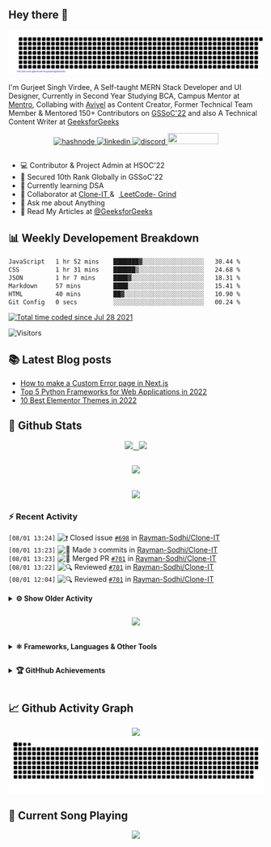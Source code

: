 ## Hey there 👋

<p align="center">
    <img src="https://github.com/gurjeetsinghvirdee/gurjeetsinghvirdee/blob/main/gitartwork.svg" />
</p>   



I'm Gurjeet Singh Virdee, A Self-taught MERN Stack Developer and UI Designer, Currently in Second Year Studying BCA, Campus Mentor at [Mentro](https://mentro.tech/), Collabing with [Aviyel](https://aviyel.com/discussions) as Content Creator, Former Technical Team Member & Mentored 150+ Contributors on [GSSoC'22](https://gssoc.girlscript.tech/) and also A Technical Content Writer at [GeeksforGeeks](https://www.geeksforgeeks.org/)

<p align="center">
    <a href="https://gurjeet.hashnode.dev/" target="_blank">
    <img src="https://img.shields.io/badge/@gurjeetsingh-5C87FE?style=for-the-badge&logo=hashnode&logoColor=white" width="130" height="22" alt="hashnode">
    <a href="https://www.linkedin.com/in/gurjeet-singh-virdee-25a476199/" target="_blank">
    <img src="https://img.shields.io/badge/Gurjeet%20Singh%20Virdee-1976D2?style=for-the-badge&logo=linkedin&logoColor=white" width="150" height="22" alt="linkedin">
    <a href="https://discordapp.com/users/916597112882495510" target="_blank">
    <img src="https://img.shields.io/badge/@Guri-5865F2?style=for-the-badge&logo=discord&logoColor=white" width="80" height="22" alt="discord">
    <a href = "mailto: gurjeetsinghvirdee@gmail.com" target="_blank"><img src="https://img.shields.io/badge/Say, Hello-D74E43?style=for-the-badge&logo=gmail&logoColor=white" width="100" height="22"></a>
 </p>
 
##         
        
<ul align="left">
  <li> 💻 Contributor & Project Admin at HSOC'22 </li>
  <li> 🎉 Secured 10th Rank Globally in GSSoC'22 </li>
  <li> 🏫 Currently learning DSA </li>
  <li> 🤝 Collaborator at <a href="https://github.com/Rayman-Sodhi/Clone-IT"> Clone-IT </a>& &nbsp;<a href="https://github.com/utkarsh006/LeetCode-Grind"> LeetCode-    Grind </a>
  </li>
  <li> 💬 Ask me about Anything </li>
  <li> 📕 Read My Articles at 
    <a href="https://auth.geeksforgeeks.org/user/gurjeetsinghvirdee/articles" target="_blank">@GeeksforGeeks</a>
  </li>
</ul>  
        
##        
  
## 📊 Weekly Developement Breakdown
  
<!--START_SECTION:waka-->

```text
JavaScript   1 hr 52 mins    ███████▓░░░░░░░░░░░░░░░░░   30.44 %
CSS          1 hr 31 mins    ██████▒░░░░░░░░░░░░░░░░░░   24.68 %
JSON         1 hr 7 mins     ████▓░░░░░░░░░░░░░░░░░░░░   18.31 %
Markdown     57 mins         ████░░░░░░░░░░░░░░░░░░░░░   15.41 %
HTML         40 mins         ██▓░░░░░░░░░░░░░░░░░░░░░░   10.90 %
Git Config   0 secs          ░░░░░░░░░░░░░░░░░░░░░░░░░   00.24 %
```

<!--END_SECTION:waka--> 

<a href="https://wakatime.com/@ff7098eb-56b3-4619-bbbb-86aad0fce365"><img src="https://wakatime.com/badge/user/ff7098eb-56b3-4619-bbbb-86aad0fce365.svg?style=for-the-badge" alt="Total time coded since Jul 28 2021" /></a>

![Visitors](https://api.visitorbadge.io/api/visitors?path=https%3A%2F%2Fgithub.com%2Fgurjeetsinghvirdee%2Fgurjeetsinghvirdee&label=VISITORS&labelColor=%E98139&countColor=%23e5289e)
  
    
## 📚 Latest Blog posts
<!-- BLOG-POST-LIST:START -->
- [How to make a Custom Error page in Next.js](https://gurjeet.hashnode.dev/how-to-make-a-custom-error-page-in-nextjs)
- [Top 5 Python Frameworks for Web Applications in 2022](https://gurjeet.hashnode.dev/top-5-python-frameworks-for-web-applications-in-2022)
- [10 Best Elementor Themes in 2022](https://gurjeet.hashnode.dev/10-best-elementor-themes-in-2022)
<!-- BLOG-POST-LIST:END -->  
  
##
        
## 💫 Github Stats
        
<div align="center">
 <a href="https://github-readme-streak-stats.herokuapp.com/?user=gurjeetsinghvirdee&theme=synthwave" target="_blank">
   <img width="45%" src="https://github-readme-streak-stats.herokuapp.com/?user=gurjeetsinghvirdee&theme=synthwave" /> &nbsp;
 </a>
    
 <a href="https://github-readme-stats.vercel.app/api?username=gurjeetsinghvirdee&show_icons=true&theme=synthwave&include_all_commits=true" target="_blank">
  <img width="45%" src="https://github-readme-stats.vercel.app/api?username=gurjeetsinghvirdee&show_icons=true&theme=synthwave&include_all_commits=true" />
 </a>
</div>      
  
##
        
<div align="center">
   <a href="https://github-readme-stats.vercel.app/api/top-langs/?username=gurjeetsinghvirdee&layout=compact&theme=synthwave&langs_count=15" target="_blank">
       <img width="43%" src="https://github-readme-stats.vercel.app/api/top-langs/?username=gurjeetsinghvirdee&layout=compact&theme=synthwave&langs_count=15" />  
   </a> 
</div>   

##        
  
<p align="center">
  <img src="https://github-profile-summary-cards.vercel.app/api/cards/profile-details?username=gurjeetsinghvirdee&theme=dracula&hide_border=true" />
</p>
        
### ⚡ Recent Activity     
        
<!--START_SECTION:activity-->  
`[08/01 13:24]` <img alt="❗️" src="https://github.com/cheesits456/github-activity-readme/raw/master/icons/issue.png" align="top" height="18"> Closed issue [`#698`](https://github.com//Rayman-Sodhi/Clone-IT/issues/698 'SB UI KIT PRO Lead-Capture Clone') in [Rayman-Sodhi/Clone-IT](https://github.com/Rayman-Sodhi/Clone-IT)  
`[08/01 13:23]` <img alt="📝" src="https://github.com/cheesits456/github-activity-readme/raw/master/icons/commit.png" align="top" height="18"> Made `3` commits in [Rayman-Sodhi/Clone-IT](https://github.com/Rayman-Sodhi/Clone-IT)  
`[08/01 13:23]` <img alt="🎉" src="https://github.com/cheesits456/github-activity-readme/raw/master/icons/merge.png" align="top" height="18"> Merged PR [`#701`](https://github.com//Rayman-Sodhi/Clone-IT/pull/701 'SB UI KIT PRO Lead-Capture') in [Rayman-Sodhi/Clone-IT](https://github.com/Rayman-Sodhi/Clone-IT)  
`[08/01 13:22]` <img alt="🔍" src="https://github.com/cheesits456/github-activity-readme/raw/master/icons/review.png" align="top" height="18"> Reviewed [`#701`](https://github.com//Rayman-Sodhi/Clone-IT/pull/701 'SB UI KIT PRO Lead-Capture') in [Rayman-Sodhi/Clone-IT](https://github.com/Rayman-Sodhi/Clone-IT)  
`[08/01 12:04]` <img alt="🔍" src="https://github.com/cheesits456/github-activity-readme/raw/master/icons/review.png" align="top" height="18"> Reviewed [`#701`](https://github.com//Rayman-Sodhi/Clone-IT/pull/701 'SB UI KIT PRO Lead-Capture') in [Rayman-Sodhi/Clone-IT](https://github.com/Rayman-Sodhi/Clone-IT)  

<details><summary><b> ⚙️ Show Older Activity</b></summary>

`[08/01 12:03]` <img alt="🔍" src="https://github.com/cheesits456/github-activity-readme/raw/master/icons/review.png" align="top" height="18"> Reviewed [`#700`](https://github.com//Rayman-Sodhi/Clone-IT/pull/700 'Adding Google Pay Clone') in [Rayman-Sodhi/Clone-IT](https://github.com/Rayman-Sodhi/Clone-IT)  
`[08/01 12:03]` <img alt="🗣" src="https://github.com/cheesits456/github-activity-readme/raw/master/icons/comment.png" align="top" height="18"> Commented on [`#700`](https://github.com//Rayman-Sodhi/Clone-IT/issues/700 'Adding Google Pay Clone') in [Rayman-Sodhi/Clone-IT](https://github.com/Rayman-Sodhi/Clone-IT)  
`[07/31 16:02]` <img alt="🗣" src="https://github.com/cheesits456/github-activity-readme/raw/master/icons/comment.png" align="top" height="18"> Commented on [`#699`](https://github.com//Rayman-Sodhi/Clone-IT/issues/699 'Add GooglePay Clone') in [Rayman-Sodhi/Clone-IT](https://github.com/Rayman-Sodhi/Clone-IT)  
`[07/31 16:01]` <img alt="📝" src="https://github.com/cheesits456/github-activity-readme/raw/master/icons/commit.png" align="top" height="18"> Made `1` commit in [gurjeetsinghvirdee/gurjeetsinghvirdee](https://github.com/gurjeetsinghvirdee/gurjeetsinghvirdee)  
`[07/30 14:41]` <img alt="📝" src="https://github.com/cheesits456/github-activity-readme/raw/master/icons/commit.png" align="top" height="18"> Made `6` commits in [gurjeetsinghvirdee/GSGrihSangini](https://github.com/gurjeetsinghvirdee/GSGrihSangini)  
`[07/30 14:23]` <img alt="❗️" src="https://github.com/cheesits456/github-activity-readme/raw/master/icons/issue.png" align="top" height="18"> Closed issue [`#190`](https://github.com//KaizenGirl1111/GSGrihSangini/issues/190 'Add category Form (FrontEnd)') in [KaizenGirl1111/GSGrihSangini](https://github.com/KaizenGirl1111/GSGrihSangini)  
`[07/30 14:23]` <img alt="❗️" src="https://github.com/cheesits456/github-activity-readme/raw/master/icons/issue.png" align="top" height="18"> Closed issue [`#196`](https://github.com//KaizenGirl1111/GSGrihSangini/issues/196 'using text area instead of input for message') in [KaizenGirl1111/GSGrihSangini](https://github.com/KaizenGirl1111/GSGrihSangini)  
`[07/30 14:23]` <img alt="📝" src="https://github.com/cheesits456/github-activity-readme/raw/master/icons/commit.png" align="top" height="18"> Made `3` commits in [KaizenGirl1111/GSGrihSangini](https://github.com/KaizenGirl1111/GSGrihSangini)  
`[07/30 14:23]` <img alt="🎉" src="https://github.com/cheesits456/github-activity-readme/raw/master/icons/merge.png" align="top" height="18"> Merged PR [`#197`](https://github.com//KaizenGirl1111/GSGrihSangini/pull/197 'textarea used instead of input') in [KaizenGirl1111/GSGrihSangini](https://github.com/KaizenGirl1111/GSGrihSangini)  
`[07/30 14:22]` <img alt="❗️" src="https://github.com/cheesits456/github-activity-readme/raw/master/icons/issue.png" align="top" height="18"> Closed issue [`#191`](https://github.com//KaizenGirl1111/GSGrihSangini/issues/191 'Add category Form(Backend)') in [KaizenGirl1111/GSGrihSangini](https://github.com/KaizenGirl1111/GSGrihSangini)  
`[07/30 14:22]` <img alt="🗣" src="https://github.com/cheesits456/github-activity-readme/raw/master/icons/comment.png" align="top" height="18"> Commented on [`#191`](https://github.com//KaizenGirl1111/GSGrihSangini/issues/191 'Add category Form(Backend)') in [KaizenGirl1111/GSGrihSangini](https://github.com/KaizenGirl1111/GSGrihSangini)  
`[07/30 14:18]` <img alt="📝" src="https://github.com/cheesits456/github-activity-readme/raw/master/icons/commit.png" align="top" height="18"> Made `2` commits in [KaizenGirl1111/GSGrihSangini](https://github.com/KaizenGirl1111/GSGrihSangini)  
`[07/30 14:18]` <img alt="🎉" src="https://github.com/cheesits456/github-activity-readme/raw/master/icons/merge.png" align="top" height="18"> Merged PR [`#198`](https://github.com//KaizenGirl1111/GSGrihSangini/pull/198 'Frontend-AddCategory') in [KaizenGirl1111/GSGrihSangini](https://github.com/KaizenGirl1111/GSGrihSangini)  
`[07/30 14:13]` <img alt="📝" src="https://github.com/cheesits456/github-activity-readme/raw/master/icons/commit.png" align="top" height="18"> Made `19` commits in [KaizenGirl1111/GSGrihSangini](https://github.com/KaizenGirl1111/GSGrihSangini)  
`[07/30 14:12]` <img alt="🎉" src="https://github.com/cheesits456/github-activity-readme/raw/master/icons/merge.png" align="top" height="18"> Merged PR [`#199`](https://github.com//KaizenGirl1111/GSGrihSangini/pull/199 'Typo error fixed ') in [KaizenGirl1111/GSGrihSangini](https://github.com/KaizenGirl1111/GSGrihSangini)  
`[07/30 14:11]` <img alt="✅" src="https://github.com/cheesits456/github-activity-readme/raw/master/icons/pr-open.png" align="top" height="18"> Opened PR [`#199`](https://github.com//KaizenGirl1111/GSGrihSangini/pull/199 'Typo error fixed ') in [KaizenGirl1111/GSGrihSangini](https://github.com/KaizenGirl1111/GSGrihSangini)  
`[07/30 08:52]` <img alt="🗣" src="https://github.com/cheesits456/github-activity-readme/raw/master/icons/comment.png" align="top" height="18"> Commented on [`#698`](https://github.com//Rayman-Sodhi/Clone-IT/issues/698 'SB UI KIT PRO Lead-Capture Clone') in [Rayman-Sodhi/Clone-IT](https://github.com/Rayman-Sodhi/Clone-IT)  
`[07/29 14:57]` <img alt="🗣" src="https://github.com/cheesits456/github-activity-readme/raw/master/icons/comment.png" align="top" height="18"> Commented on [`#97`](https://github.com//utkarsh006/LeetCode-Grind/issues/97 'Add Jan 19: Linked List Cycle II') in [utkarsh006/LeetCode-Grind](https://github.com/utkarsh006/LeetCode-Grind)  
`[07/29 08:56]` <img alt="📝" src="https://github.com/cheesits456/github-activity-readme/raw/master/icons/commit.png" align="top" height="18"> Made `1` commit in [gurjeetsinghvirdee/gurjeetsinghvirdee](https://github.com/gurjeetsinghvirdee/gurjeetsinghvirdee)  
`[07/28 10:49]` <img alt="📝" src="https://github.com/cheesits456/github-activity-readme/raw/master/icons/commit.png" align="top" height="18"> Made `7` commits in [gurjeetsinghvirdee/LeetCode-Grind](https://github.com/gurjeetsinghvirdee/LeetCode-Grind)  
`[07/28 10:40]` <img alt="📝" src="https://github.com/cheesits456/github-activity-readme/raw/master/icons/commit.png" align="top" height="18"> Made `4` commits in [Rayman-Sodhi/Clone-IT](https://github.com/Rayman-Sodhi/Clone-IT)  
`[07/28 10:33]` <img alt="🎉" src="https://github.com/cheesits456/github-activity-readme/raw/master/icons/merge.png" align="top" height="18"> Merged PR [`#697`](https://github.com//Rayman-Sodhi/Clone-IT/pull/697 'zomato clone') in [Rayman-Sodhi/Clone-IT](https://github.com/Rayman-Sodhi/Clone-IT)  
`[07/28 10:33]` <img alt="❗️" src="https://github.com/cheesits456/github-activity-readme/raw/master/icons/issue.png" align="top" height="18"> Closed issue [`#696`](https://github.com//Rayman-Sodhi/Clone-IT/issues/696 'Zomato Clone') in [Rayman-Sodhi/Clone-IT](https://github.com/Rayman-Sodhi/Clone-IT)  
`[07/28 10:32]` <img alt="🔍" src="https://github.com/cheesits456/github-activity-readme/raw/master/icons/review.png" align="top" height="18"> Reviewed [`#697`](https://github.com//Rayman-Sodhi/Clone-IT/pull/697 'zomato clone') in [Rayman-Sodhi/Clone-IT](https://github.com/Rayman-Sodhi/Clone-IT)  
`[07/28 10:05]` <img alt="🔍" src="https://github.com/cheesits456/github-activity-readme/raw/master/icons/review.png" align="top" height="18"> Reviewed [`#80`](https://github.com//utkarsh006/LeetCode-Grind/pull/80 'Solutions') in [utkarsh006/LeetCode-Grind](https://github.com/utkarsh006/LeetCode-Grind)  
`[07/28 10:00]` <img alt="📝" src="https://github.com/cheesits456/github-activity-readme/raw/master/icons/commit.png" align="top" height="18"> Made `1` commit in [Rayman-Sodhi/Clone-IT](https://github.com/Rayman-Sodhi/Clone-IT)  
`[07/28 09:58]` <img alt="📝" src="https://github.com/cheesits456/github-activity-readme/raw/master/icons/commit.png" align="top" height="18"> Made `7` commits in [utkarsh006/LeetCode-Grind](https://github.com/utkarsh006/LeetCode-Grind)  
`[07/28 09:41]` <img alt="📝" src="https://github.com/cheesits456/github-activity-readme/raw/master/icons/commit.png" align="top" height="18"> Made `1` commit in [gurjeetsinghvirdee/LeetCode-Grind](https://github.com/gurjeetsinghvirdee/LeetCode-Grind)  
`[07/28 09:40]` <img alt="📝" src="https://github.com/cheesits456/github-activity-readme/raw/master/icons/commit.png" align="top" height="18"> Made `2` commits in [utkarsh006/LeetCode-Grind](https://github.com/utkarsh006/LeetCode-Grind)  
`[07/28 09:40]` <img alt="🎉" src="https://github.com/cheesits456/github-activity-readme/raw/master/icons/merge.png" align="top" height="18"> Merged PR [`#79`](https://github.com//utkarsh006/LeetCode-Grind/pull/79 'Issue template fixed') in [utkarsh006/LeetCode-Grind](https://github.com/utkarsh006/LeetCode-Grind)  
`[07/28 09:40]` <img alt="✅" src="https://github.com/cheesits456/github-activity-readme/raw/master/icons/pr-open.png" align="top" height="18"> Opened PR [`#79`](https://github.com//utkarsh006/LeetCode-Grind/pull/79 'Issue template fixed') in [utkarsh006/LeetCode-Grind](https://github.com/utkarsh006/LeetCode-Grind)  
`[07/28 09:39]` <img alt="📝" src="https://github.com/cheesits456/github-activity-readme/raw/master/icons/commit.png" align="top" height="18"> Made `51` commits in [gurjeetsinghvirdee/LeetCode-Grind](https://github.com/gurjeetsinghvirdee/LeetCode-Grind)  
`[07/28 09:34]` <img alt="📝" src="https://github.com/cheesits456/github-activity-readme/raw/master/icons/commit.png" align="top" height="18"> Made `4` commits in [utkarsh006/LeetCode-Grind](https://github.com/utkarsh006/LeetCode-Grind)  
`[07/28 09:22]` <img alt="🗣" src="https://github.com/cheesits456/github-activity-readme/raw/master/icons/comment.png" align="top" height="18"> Commented on [`#697`](https://github.com//Rayman-Sodhi/Clone-IT/issues/697 'zomato clone') in [Rayman-Sodhi/Clone-IT](https://github.com/Rayman-Sodhi/Clone-IT)  
`[07/27 06:08]` <img alt="🗣" src="https://github.com/cheesits456/github-activity-readme/raw/master/icons/comment.png" align="top" height="18"> Commented on [`#70`](https://github.com//utkarsh006/LeetCode-Grind/issues/70 'July 27 : Flatten Binary Tree to Linked List') in [utkarsh006/LeetCode-Grind](https://github.com/utkarsh006/LeetCode-Grind)  
`[07/27 06:00]` <img alt="🗣" src="https://github.com/cheesits456/github-activity-readme/raw/master/icons/comment.png" align="top" height="18"> Commented on [`#289`](https://github.com//pranjay-poddar/Dev-Geeks/issues/289 'Google Search Engine Clone') in [pranjay-poddar/Dev-Geeks](https://github.com/pranjay-poddar/Dev-Geeks)  
`[07/27 06:00]` <img alt="❗️" src="https://github.com/cheesits456/github-activity-readme/raw/master/icons/issue.png" align="top" height="18"> Opened issue [`#289`](https://github.com//pranjay-poddar/Dev-Geeks/issues/289 'Google Search Engine Clone') in [pranjay-poddar/Dev-Geeks](https://github.com/pranjay-poddar/Dev-Geeks)  
`[07/27 04:23]` <img alt="🗣" src="https://github.com/cheesits456/github-activity-readme/raw/master/icons/comment.png" align="top" height="18"> Commented on [`#696`](https://github.com//Rayman-Sodhi/Clone-IT/issues/696 'Zomato Clone') in [Rayman-Sodhi/Clone-IT](https://github.com/Rayman-Sodhi/Clone-IT)  
`[07/26 17:14]` <img alt="📝" src="https://github.com/cheesits456/github-activity-readme/raw/master/icons/commit.png" align="top" height="18"> Made `1` commit in [Rayman-Sodhi/Clone-IT](https://github.com/Rayman-Sodhi/Clone-IT)  
`[07/26 17:11]` <img alt="🗣" src="https://github.com/cheesits456/github-activity-readme/raw/master/icons/comment.png" align="top" height="18"> Commented on [`#696`](https://github.com//Rayman-Sodhi/Clone-IT/issues/696 'Zomato Clone') in [Rayman-Sodhi/Clone-IT](https://github.com/Rayman-Sodhi/Clone-IT)  
`[07/26 17:10]` <img alt="🗣" src="https://github.com/cheesits456/github-activity-readme/raw/master/icons/comment.png" align="top" height="18"> Commented on [`#696`](https://github.com//Rayman-Sodhi/Clone-IT/issues/696 'Zomato Clone') in [Rayman-Sodhi/Clone-IT](https://github.com/Rayman-Sodhi/Clone-IT)  
`[07/26 17:08]` <img alt="📝" src="https://github.com/cheesits456/github-activity-readme/raw/master/icons/commit.png" align="top" height="18"> Made `3` commits in [gurjeetsinghvirdee/GSGrihSangini](https://github.com/gurjeetsinghvirdee/GSGrihSangini)  
`[07/25 21:15]` <img alt="🗣" src="https://github.com/cheesits456/github-activity-readme/raw/master/icons/comment.png" align="top" height="18"> Commented on [`#10132`](https://github.com//facebook/create-react-app/issues/10132 'npx create-react-app is not working') in [facebook/create-react-app](https://github.com/facebook/create-react-app)  
`[07/25 18:08]` <img alt="🗣" src="https://github.com/cheesits456/github-activity-readme/raw/master/icons/comment.png" align="top" height="18"> Commented on [`#693`](https://github.com//Rayman-Sodhi/Clone-IT/issues/693 'Paytm Clone') in [Rayman-Sodhi/Clone-IT](https://github.com/Rayman-Sodhi/Clone-IT)  
`[07/25 18:08]` <img alt="❗️" src="https://github.com/cheesits456/github-activity-readme/raw/master/icons/issue.png" align="top" height="18"> Closed issue [`#693`](https://github.com//Rayman-Sodhi/Clone-IT/issues/693 'Paytm Clone') in [Rayman-Sodhi/Clone-IT](https://github.com/Rayman-Sodhi/Clone-IT)  
`[07/25 16:53]` <img alt="📝" src="https://github.com/cheesits456/github-activity-readme/raw/master/icons/commit.png" align="top" height="18"> Made `15` commits in [gurjeetsinghvirdee/GSGrihSangini](https://github.com/gurjeetsinghvirdee/GSGrihSangini)  
`[07/25 15:48]` <img alt="🍴" src="https://github.com/cheesits456/github-activity-readme/raw/master/icons/fork.png" align="top" height="18"> Forked [KaizenGirl1111/GSGrihSangini](https://github.com/KaizenGirl1111/GSGrihSangini) to [gurjeetsinghvirdee/GSGrihSangini](https://github.com/gurjeetsinghvirdee/GSGrihSangini)  
`[07/25 15:33]` <img alt="📝" src="https://github.com/cheesits456/github-activity-readme/raw/master/icons/commit.png" align="top" height="18"> Made `18` commits in [gurjeetsinghvirdee/GSGrihSangini](https://github.com/gurjeetsinghvirdee/GSGrihSangini)  
`[07/25 09:15]` <img alt="❗️" src="https://github.com/cheesits456/github-activity-readme/raw/master/icons/issue.png" align="top" height="18"> Closed issue [`#1727`](https://github.com//khushi-purwar/WebDev-ProjectKart/issues/1727 'Layout improvement') in [khushi-purwar/WebDev-ProjectKart](https://github.com/khushi-purwar/WebDev-ProjectKart)  
`[07/24 13:05]` <img alt="📝" src="https://github.com/cheesits456/github-activity-readme/raw/master/icons/commit.png" align="top" height="18"> Made `49` commits in [gurjeetsinghvirdee/WebDev-ProjectKart](https://github.com/gurjeetsinghvirdee/WebDev-ProjectKart)  
`[07/24 12:38]` <img alt="🗣" src="https://github.com/cheesits456/github-activity-readme/raw/master/icons/comment.png" align="top" height="18"> Commented on [`#276`](https://github.com//siddhi-244/Embellish/issues/276 'Day Night Hover effect Added') in [siddhi-244/Embellish](https://github.com/siddhi-244/Embellish)  
`[07/24 12:37]` <img alt="📝" src="https://github.com/cheesits456/github-activity-readme/raw/master/icons/commit.png" align="top" height="18"> Made `2` commits in [gurjeetsinghvirdee/Embellish](https://github.com/gurjeetsinghvirdee/Embellish)  
`[07/24 11:52]` <img alt="📝" src="https://github.com/cheesits456/github-activity-readme/raw/master/icons/commit.png" align="top" height="18"> Made `7` commits in [gurjeetsinghvirdee/Leetcode-in-JS](https://github.com/gurjeetsinghvirdee/Leetcode-in-JS)  
`[07/24 11:28]` <img alt="📝" src="https://github.com/cheesits456/github-activity-readme/raw/master/icons/commit.png" align="top" height="18"> Made `1` commit in [gurjeetsinghvirdee/gurjeetsinghvirdee](https://github.com/gurjeetsinghvirdee/gurjeetsinghvirdee)  
`[07/24 10:32]` <img alt="📝" src="https://github.com/cheesits456/github-activity-readme/raw/master/icons/commit.png" align="top" height="18"> Made `2` commits in [gurjeetsinghvirdee/Leetcode-in-JS](https://github.com/gurjeetsinghvirdee/Leetcode-in-JS)  
`[07/24 08:35]` <img alt="📂" src="https://github.com/cheesits456/github-activity-readme/raw/master/icons/create-branch.png" align="top" height="18"> Created branch [`master`](https://github.com/gurjeetsinghvirdee/Leetcode-in-JS/tree/master) in [gurjeetsinghvirdee/Leetcode-in-JS](https://github.com/gurjeetsinghvirdee/Leetcode-in-JS)  
`[07/24 08:34]` <img alt="➕" src="https://github.com/cheesits456/github-activity-readme/raw/master/icons/create-repo.png" align="top" height="18"> Created repository [gurjeetsinghvirdee/Leetcode-in-JS](https://github.com/gurjeetsinghvirdee/Leetcode-in-JS)  
`[07/24 07:53]` <img alt="📝" src="https://github.com/cheesits456/github-activity-readme/raw/master/icons/commit.png" align="top" height="18"> Made `2` commits in [gurjeetsinghvirdee/leetcode-solution-in-js](https://github.com/gurjeetsinghvirdee/leetcode-solution-in-js)  
`[07/24 07:48]` <img alt="📝" src="https://github.com/cheesits456/github-activity-readme/raw/master/icons/commit.png" align="top" height="18"> Made `10` commits in [gurjeetsinghvirdee/LeetCode-Grind](https://github.com/gurjeetsinghvirdee/LeetCode-Grind)  
`[07/24 07:37]` <img alt="📝" src="https://github.com/cheesits456/github-activity-readme/raw/master/icons/commit.png" align="top" height="18"> Made `3` commits in [gurjeetsinghvirdee/Embellish](https://github.com/gurjeetsinghvirdee/Embellish)  
`[07/24 07:24]` <img alt="✅" src="https://github.com/cheesits456/github-activity-readme/raw/master/icons/pr-open.png" align="top" height="18"> Opened PR [`#276`](https://github.com//siddhi-244/Embellish/pull/276 'Day Night Hover effect Added') in [siddhi-244/Embellish](https://github.com/siddhi-244/Embellish)  
`[07/24 07:22]` <img alt="📂" src="https://github.com/cheesits456/github-activity-readme/raw/master/icons/create-branch.png" align="top" height="18"> Created branch [`hover`](https://github.com/gurjeetsinghvirdee/Embellish/tree/hover) in [gurjeetsinghvirdee/Embellish](https://github.com/gurjeetsinghvirdee/Embellish)  
`[07/24 06:32]` <img alt="📝" src="https://github.com/cheesits456/github-activity-readme/raw/master/icons/commit.png" align="top" height="18"> Made `18` commits in [gurjeetsinghvirdee/Embellish](https://github.com/gurjeetsinghvirdee/Embellish)  
`[07/23 16:18]` <img alt="⭐" src="https://github.com/cheesits456/github-activity-readme/raw/master/icons/star.png" align="top" height="18"> Starred [siddhi-244/Embellish](https://github.com/siddhi-244/Embellish)  
`[07/23 15:50]` <img alt="🗣" src="https://github.com/cheesits456/github-activity-readme/raw/master/icons/comment.png" align="top" height="18"> Commented on [`#275`](https://github.com//siddhi-244/Embellish/issues/275 'Day Night Hover effect') in [siddhi-244/Embellish](https://github.com/siddhi-244/Embellish)  
`[07/23 15:50]` <img alt="❗️" src="https://github.com/cheesits456/github-activity-readme/raw/master/icons/issue.png" align="top" height="18"> Opened issue [`#275`](https://github.com//siddhi-244/Embellish/issues/275 'Day Night Hover effect') in [siddhi-244/Embellish](https://github.com/siddhi-244/Embellish)  
`[07/23 15:15]` <img alt="🗣" src="https://github.com/cheesits456/github-activity-readme/raw/master/icons/comment.png" align="top" height="18"> Commented on [`#274`](https://github.com//siddhi-244/Embellish/issues/274 'Drag & Drop Card Added') in [siddhi-244/Embellish](https://github.com/siddhi-244/Embellish)  
`[07/23 15:13]` <img alt="📝" src="https://github.com/cheesits456/github-activity-readme/raw/master/icons/commit.png" align="top" height="18"> Made `7` commits in [gurjeetsinghvirdee/Embellish](https://github.com/gurjeetsinghvirdee/Embellish)  
`[07/23 14:16]` <img alt="🗣" src="https://github.com/cheesits456/github-activity-readme/raw/master/icons/comment.png" align="top" height="18"> Commented on [`#272`](https://github.com//siddhi-244/Embellish/issues/272 'Glassmorphism Card Added') in [siddhi-244/Embellish](https://github.com/siddhi-244/Embellish)  
`[07/23 14:16]` <img alt="📝" src="https://github.com/cheesits456/github-activity-readme/raw/master/icons/commit.png" align="top" height="18"> Made `1` commit in [gurjeetsinghvirdee/Embellish](https://github.com/gurjeetsinghvirdee/Embellish)  
`[07/23 14:09]` <img alt="🗣" src="https://github.com/cheesits456/github-activity-readme/raw/master/icons/comment.png" align="top" height="18"> Commented on [`#274`](https://github.com//siddhi-244/Embellish/issues/274 'Drag & Drop Card Added') in [siddhi-244/Embellish](https://github.com/siddhi-244/Embellish)  
`[07/23 14:09]` <img alt="📝" src="https://github.com/cheesits456/github-activity-readme/raw/master/icons/commit.png" align="top" height="18"> Made `1` commit in [gurjeetsinghvirdee/Embellish](https://github.com/gurjeetsinghvirdee/Embellish)  
`[07/23 10:47]` <img alt="🗣" src="https://github.com/cheesits456/github-activity-readme/raw/master/icons/comment.png" align="top" height="18"> Commented on [`#38`](https://github.com//utkarsh006/LeetCode-Grind/issues/38 'JULY 22 : Partition List') in [utkarsh006/LeetCode-Grind](https://github.com/utkarsh006/LeetCode-Grind)  
`[07/23 10:46]` <img alt="📝" src="https://github.com/cheesits456/github-activity-readme/raw/master/icons/commit.png" align="top" height="18"> Made `1` commit in [gurjeetsinghvirdee/LeetCode-Grind](https://github.com/gurjeetsinghvirdee/LeetCode-Grind)  
`[07/23 10:14]` <img alt="📝" src="https://github.com/cheesits456/github-activity-readme/raw/master/icons/commit.png" align="top" height="18"> Made `1` commit in [gurjeetsinghvirdee/Embellish](https://github.com/gurjeetsinghvirdee/Embellish)  
`[07/23 10:08]` <img alt="✅" src="https://github.com/cheesits456/github-activity-readme/raw/master/icons/pr-open.png" align="top" height="18"> Opened PR [`#274`](https://github.com//siddhi-244/Embellish/pull/274 'Drag & Drop Card Added') in [siddhi-244/Embellish](https://github.com/siddhi-244/Embellish)  
`[07/23 10:05]` <img alt="📂" src="https://github.com/cheesits456/github-activity-readme/raw/master/icons/create-branch.png" align="top" height="18"> Created branch [`drag`](https://github.com/gurjeetsinghvirdee/Embellish/tree/drag) in [gurjeetsinghvirdee/Embellish](https://github.com/gurjeetsinghvirdee/Embellish)  
`[07/23 09:03]` <img alt="🗣" src="https://github.com/cheesits456/github-activity-readme/raw/master/icons/comment.png" align="top" height="18"> Commented on [`#272`](https://github.com//siddhi-244/Embellish/issues/272 'Glassmorphism Card Added') in [siddhi-244/Embellish](https://github.com/siddhi-244/Embellish)  
`[07/23 09:03]` <img alt="📝" src="https://github.com/cheesits456/github-activity-readme/raw/master/icons/commit.png" align="top" height="18"> Made `1` commit in [gurjeetsinghvirdee/Embellish](https://github.com/gurjeetsinghvirdee/Embellish)  
`[07/23 08:56]` <img alt="🗣" src="https://github.com/cheesits456/github-activity-readme/raw/master/icons/comment.png" align="top" height="18"> Commented on [`#273`](https://github.com//siddhi-244/Embellish/issues/273 'Drag & Drop Card') in [siddhi-244/Embellish](https://github.com/siddhi-244/Embellish)  
`[07/23 08:56]` <img alt="❗️" src="https://github.com/cheesits456/github-activity-readme/raw/master/icons/issue.png" align="top" height="18"> Opened issue [`#273`](https://github.com//siddhi-244/Embellish/issues/273 'Drag & Drop Card') in [siddhi-244/Embellish](https://github.com/siddhi-244/Embellish)  
`[07/23 07:16]` <img alt="🔍" src="https://github.com/cheesits456/github-activity-readme/raw/master/icons/review.png" align="top" height="18"> Reviewed [`#272`](https://github.com//siddhi-244/Embellish/pull/272 'Glassmorphism Card Added') in [siddhi-244/Embellish](https://github.com/siddhi-244/Embellish)  
`[07/23 07:15]` <img alt="🔍" src="https://github.com/cheesits456/github-activity-readme/raw/master/icons/review.png" align="top" height="18"> Reviewed [`#272`](https://github.com//siddhi-244/Embellish/pull/272 'Glassmorphism Card Added') in [siddhi-244/Embellish](https://github.com/siddhi-244/Embellish)  
`[07/23 07:13]` <img alt="📝" src="https://github.com/cheesits456/github-activity-readme/raw/master/icons/commit.png" align="top" height="18"> Made `2` commits in [gurjeetsinghvirdee/Embellish](https://github.com/gurjeetsinghvirdee/Embellish)  
`[07/22 16:39]` <img alt="✅" src="https://github.com/cheesits456/github-activity-readme/raw/master/icons/pr-open.png" align="top" height="18"> Opened PR [`#272`](https://github.com//siddhi-244/Embellish/pull/272 'Glassmorphism Card Added') in [siddhi-244/Embellish](https://github.com/siddhi-244/Embellish)  
`[07/22 16:32]` <img alt="📂" src="https://github.com/cheesits456/github-activity-readme/raw/master/icons/create-branch.png" align="top" height="18"> Created branch [`card`](https://github.com/gurjeetsinghvirdee/Embellish/tree/card) in [gurjeetsinghvirdee/Embellish](https://github.com/gurjeetsinghvirdee/Embellish)  
`[07/22 16:20]` <img alt="📝" src="https://github.com/cheesits456/github-activity-readme/raw/master/icons/commit.png" align="top" height="18"> Made `26` commits in [gurjeetsinghvirdee/Embellish](https://github.com/gurjeetsinghvirdee/Embellish)  
`[07/22 13:31]` <img alt="❗️" src="https://github.com/cheesits456/github-activity-readme/raw/master/icons/issue.png" align="top" height="18"> Opened issue [`#271`](https://github.com//siddhi-244/Embellish/issues/271 'Glassmorphism Card') in [siddhi-244/Embellish](https://github.com/siddhi-244/Embellish)  
`[07/22 13:25]` <img alt="❗️" src="https://github.com/cheesits456/github-activity-readme/raw/master/icons/issue.png" align="top" height="18"> Closed issue [`#36`](https://github.com//utkarsh006/LeetCode-Grind/issues/36 'May Challenges Readme') in [utkarsh006/LeetCode-Grind](https://github.com/utkarsh006/LeetCode-Grind)  
`[07/22 12:41]` <img alt="📝" src="https://github.com/cheesits456/github-activity-readme/raw/master/icons/commit.png" align="top" height="18"> Made `3` commits in [gurjeetsinghvirdee/LeetCode-Grind](https://github.com/gurjeetsinghvirdee/LeetCode-Grind)  
`[07/22 12:32]` <img alt="🗣" src="https://github.com/cheesits456/github-activity-readme/raw/master/icons/comment.png" align="top" height="18"> Commented on [`#37`](https://github.com//utkarsh006/LeetCode-Grind/issues/37 'Add March Readme File') in [utkarsh006/LeetCode-Grind](https://github.com/utkarsh006/LeetCode-Grind)  
`[07/22 12:22]` <img alt="📝" src="https://github.com/cheesits456/github-activity-readme/raw/master/icons/commit.png" align="top" height="18"> Made `5` commits in [Rayman-Sodhi/Clone-IT](https://github.com/Rayman-Sodhi/Clone-IT)  
`[07/22 12:22]` <img alt="🎉" src="https://github.com/cheesits456/github-activity-readme/raw/master/icons/merge.png" align="top" height="18"> Merged PR [`#695`](https://github.com//Rayman-Sodhi/Clone-IT/pull/695 'Pytm') in [Rayman-Sodhi/Clone-IT](https://github.com/Rayman-Sodhi/Clone-IT)  
`[07/22 12:20]` <img alt="🔍" src="https://github.com/cheesits456/github-activity-readme/raw/master/icons/review.png" align="top" height="18"> Reviewed [`#695`](https://github.com//Rayman-Sodhi/Clone-IT/pull/695 'Pytm') in [Rayman-Sodhi/Clone-IT](https://github.com/Rayman-Sodhi/Clone-IT)  
`[07/22 12:18]` <img alt="🔍" src="https://github.com/cheesits456/github-activity-readme/raw/master/icons/review.png" align="top" height="18"> Reviewed [`#695`](https://github.com//Rayman-Sodhi/Clone-IT/pull/695 'Pytm') in [Rayman-Sodhi/Clone-IT](https://github.com/Rayman-Sodhi/Clone-IT)  
`[07/22 11:47]` <img alt="🗣" src="https://github.com/cheesits456/github-activity-readme/raw/master/icons/comment.png" align="top" height="18"> Commented on [`#36`](https://github.com//utkarsh006/LeetCode-Grind/issues/36 'May Challenges Readme') in [utkarsh006/LeetCode-Grind](https://github.com/utkarsh006/LeetCode-Grind)  
`[07/22 11:47]` <img alt="❗️" src="https://github.com/cheesits456/github-activity-readme/raw/master/icons/issue.png" align="top" height="18"> Opened issue [`#36`](https://github.com//utkarsh006/LeetCode-Grind/issues/36 'May Challenges Readme') in [utkarsh006/LeetCode-Grind](https://github.com/utkarsh006/LeetCode-Grind)  
`[07/21 16:55]` <img alt="📝" src="https://github.com/cheesits456/github-activity-readme/raw/master/icons/commit.png" align="top" height="18"> Made `1` commit in [utkarsh006/LeetCode-Grind](https://github.com/utkarsh006/LeetCode-Grind)  
`[07/21 16:36]` <img alt="✅" src="https://github.com/cheesits456/github-activity-readme/raw/master/icons/pr-open.png" align="top" height="18"> Opened PR [`#33`](https://github.com//utkarsh006/LeetCode-Grind/pull/33 'June Challanges Links Updates') in [utkarsh006/LeetCode-Grind](https://github.com/utkarsh006/LeetCode-Grind)  
`[07/21 16:33]` <img alt="📂" src="https://github.com/cheesits456/github-activity-readme/raw/master/icons/create-branch.png" align="top" height="18"> Created branch [`june-challnge`](https://github.com/gurjeetsinghvirdee/LeetCode-Grind/tree/june-challnge) in [gurjeetsinghvirdee/LeetCode-Grind](https://github.com/gurjeetsinghvirdee/LeetCode-Grind)  
`[07/21 16:10]` <img alt="📝" src="https://github.com/cheesits456/github-activity-readme/raw/master/icons/commit.png" align="top" height="18"> Made `3` commits in [gurjeetsinghvirdee/LeetCode-Grind](https://github.com/gurjeetsinghvirdee/LeetCode-Grind)  
`[07/21 08:06]` <img alt="📝" src="https://github.com/cheesits456/github-activity-readme/raw/master/icons/commit.png" align="top" height="18"> Made `2` commits in [utkarsh006/LeetCode-Grind](https://github.com/utkarsh006/LeetCode-Grind)  
`[07/21 07:48]` <img alt="📝" src="https://github.com/cheesits456/github-activity-readme/raw/master/icons/commit.png" align="top" height="18"> Made `1` commit in [gurjeetsinghvirdee/LeetCode-Grind](https://github.com/gurjeetsinghvirdee/LeetCode-Grind)  
`[07/21 07:34]` <img alt="📝" src="https://github.com/cheesits456/github-activity-readme/raw/master/icons/commit.png" align="top" height="18"> Made `2` commits in [utkarsh006/LeetCode-Grind](https://github.com/utkarsh006/LeetCode-Grind)  
`[07/21 07:34]` <img alt="🎉" src="https://github.com/cheesits456/github-activity-readme/raw/master/icons/merge.png" align="top" height="18"> Merged PR [`#31`](https://github.com//utkarsh006/LeetCode-Grind/pull/31 'workflow added') in [utkarsh006/LeetCode-Grind](https://github.com/utkarsh006/LeetCode-Grind)  
`[07/21 07:34]` <img alt="✅" src="https://github.com/cheesits456/github-activity-readme/raw/master/icons/pr-open.png" align="top" height="18"> Opened PR [`#31`](https://github.com//utkarsh006/LeetCode-Grind/pull/31 'workflow added') in [utkarsh006/LeetCode-Grind](https://github.com/utkarsh006/LeetCode-Grind)  
`[07/21 07:34]` <img alt="📝" src="https://github.com/cheesits456/github-activity-readme/raw/master/icons/commit.png" align="top" height="18"> Made `1` commit in [gurjeetsinghvirdee/LeetCode-Grind](https://github.com/gurjeetsinghvirdee/LeetCode-Grind)  
`[07/21 07:14]` <img alt="🗣" src="https://github.com/cheesits456/github-activity-readme/raw/master/icons/comment.png" align="top" height="18"> Commented on [`#30`](https://github.com//utkarsh006/LeetCode-Grind/issues/30 'June Challanges Readme') in [utkarsh006/LeetCode-Grind](https://github.com/utkarsh006/LeetCode-Grind)  
`[07/21 07:14]` <img alt="❗️" src="https://github.com/cheesits456/github-activity-readme/raw/master/icons/issue.png" align="top" height="18"> Opened issue [`#30`](https://github.com//utkarsh006/LeetCode-Grind/issues/30 'June Challanges Readme') in [utkarsh006/LeetCode-Grind](https://github.com/utkarsh006/LeetCode-Grind)  
`[07/21 07:09]` <img alt="🗣" src="https://github.com/cheesits456/github-activity-readme/raw/master/icons/comment.png" align="top" height="18"> Commented on [`#29`](https://github.com//utkarsh006/LeetCode-Grind/issues/29 'July 21: Reverse Linked List II') in [utkarsh006/LeetCode-Grind](https://github.com/utkarsh006/LeetCode-Grind)  
`[07/21 07:09]` <img alt="📝" src="https://github.com/cheesits456/github-activity-readme/raw/master/icons/commit.png" align="top" height="18"> Made `10` commits in [gurjeetsinghvirdee/LeetCode-Grind](https://github.com/gurjeetsinghvirdee/LeetCode-Grind)  
`[07/21 06:17]` <img alt="🍴" src="https://github.com/cheesits456/github-activity-readme/raw/master/icons/fork.png" align="top" height="18"> Forked [Sulagna-Dutta-Roy/Covid19-website](https://github.com/Sulagna-Dutta-Roy/Covid19-website) to [gurjeetsinghvirdee/Covid19-website](https://github.com/gurjeetsinghvirdee/Covid19-website)  
`[07/20 18:49]` <img alt="🗣" src="https://github.com/cheesits456/github-activity-readme/raw/master/icons/comment.png" align="top" height="18"> Commented on [`#26`](https://github.com//utkarsh006/LeetCode-Grind/issues/26 'JULY 20 : Number of Matching Subsequences') in [utkarsh006/LeetCode-Grind](https://github.com/utkarsh006/LeetCode-Grind)  
`[07/20 18:49]` <img alt="❗️" src="https://github.com/cheesits456/github-activity-readme/raw/master/icons/issue.png" align="top" height="18"> Reopened issue [`#26`](https://github.com//utkarsh006/LeetCode-Grind/issues/26 'JULY 20 : Number of Matching Subsequences') in [utkarsh006/LeetCode-Grind](https://github.com/utkarsh006/LeetCode-Grind)  
`[07/20 18:01]` <img alt="📝" src="https://github.com/cheesits456/github-activity-readme/raw/master/icons/commit.png" align="top" height="18"> Made `1` commit in [gurjeetsinghvirdee/Dev-Geeks](https://github.com/gurjeetsinghvirdee/Dev-Geeks)  
`[07/20 17:59]` <img alt="✅" src="https://github.com/cheesits456/github-activity-readme/raw/master/icons/pr-open.png" align="top" height="18"> Opened PR [`#217`](https://github.com//pranjay-poddar/Dev-Geeks/pull/217 'Lizard Spock game Added') in [pranjay-poddar/Dev-Geeks](https://github.com/pranjay-poddar/Dev-Geeks)  
`[07/20 17:57]` <img alt="📝" src="https://github.com/cheesits456/github-activity-readme/raw/master/icons/commit.png" align="top" height="18"> Made `1` commit in [gurjeetsinghvirdee/Dev-Geeks](https://github.com/gurjeetsinghvirdee/Dev-Geeks)  
`[07/20 17:55]` <img alt="📂" src="https://github.com/cheesits456/github-activity-readme/raw/master/icons/create-branch.png" align="top" height="18"> Created branch [`spock-game`](https://github.com/gurjeetsinghvirdee/Dev-Geeks/tree/spock-game) in [gurjeetsinghvirdee/Dev-Geeks](https://github.com/gurjeetsinghvirdee/Dev-Geeks)  
`[07/20 17:41]` <img alt="🗣" src="https://github.com/cheesits456/github-activity-readme/raw/master/icons/comment.png" align="top" height="18"> Commented on [`#216`](https://github.com//pranjay-poddar/Dev-Geeks/issues/216 'Snake Game') in [pranjay-poddar/Dev-Geeks](https://github.com/pranjay-poddar/Dev-Geeks)  
`[07/20 17:41]` <img alt="❗️" src="https://github.com/cheesits456/github-activity-readme/raw/master/icons/issue.png" align="top" height="18"> Opened issue [`#216`](https://github.com//pranjay-poddar/Dev-Geeks/issues/216 'Snake Game') in [pranjay-poddar/Dev-Geeks](https://github.com/pranjay-poddar/Dev-Geeks)  
`[07/20 17:38]` <img alt="📝" src="https://github.com/cheesits456/github-activity-readme/raw/master/icons/commit.png" align="top" height="18"> Made `33` commits in [gurjeetsinghvirdee/Dev-Geeks](https://github.com/gurjeetsinghvirdee/Dev-Geeks)  
`[07/20 16:32]` <img alt="📝" src="https://github.com/cheesits456/github-activity-readme/raw/master/icons/commit.png" align="top" height="18"> Made `84` commits in [gurjeetsinghvirdee/Clone-IT](https://github.com/gurjeetsinghvirdee/Clone-IT)  
`[07/20 15:53]` <img alt="🍴" src="https://github.com/cheesits456/github-activity-readme/raw/master/icons/fork.png" align="top" height="18"> Forked [Akshima-Ghai/Hack4women](https://github.com/Akshima-Ghai/Hack4women) to [gurjeetsinghvirdee/Hack4women](https://github.com/gurjeetsinghvirdee/Hack4women)  
`[07/20 10:10]` <img alt="🗣" src="https://github.com/cheesits456/github-activity-readme/raw/master/icons/comment.png" align="top" height="18"> Commented on [`#23`](https://github.com//utkarsh006/LeetCode-Grind/issues/23 'Query about the utility of this project from a contributor\'s perspective') in [utkarsh006/LeetCode-Grind](https://github.com/utkarsh006/LeetCode-Grind)  
`[07/20 09:59]` <img alt="📝" src="https://github.com/cheesits456/github-activity-readme/raw/master/icons/commit.png" align="top" height="18"> Made `7` commits in [gurjeetsinghvirdee/LeetCode-Grind](https://github.com/gurjeetsinghvirdee/LeetCode-Grind)  
`[07/20 09:55]` <img alt="📝" src="https://github.com/cheesits456/github-activity-readme/raw/master/icons/commit.png" align="top" height="18"> Made `1` commit in [gurjeetsinghvirdee/stats](https://github.com/gurjeetsinghvirdee/stats)  
`[07/20 09:45]` <img alt="📂" src="https://github.com/cheesits456/github-activity-readme/raw/master/icons/create-branch.png" align="top" height="18"> Created branch [`master`](https://github.com/gurjeetsinghvirdee/stats/tree/master) in [gurjeetsinghvirdee/stats](https://github.com/gurjeetsinghvirdee/stats)  
`[07/20 09:45]` <img alt="➕" src="https://github.com/cheesits456/github-activity-readme/raw/master/icons/create-repo.png" align="top" height="18"> Created repository [gurjeetsinghvirdee/stats](https://github.com/gurjeetsinghvirdee/stats)  
`[07/20 09:37]` <img alt="📝" src="https://github.com/cheesits456/github-activity-readme/raw/master/icons/commit.png" align="top" height="18"> Made `1` commit in [gurjeetsinghvirdee/gurjeetsinghvirdee](https://github.com/gurjeetsinghvirdee/gurjeetsinghvirdee)  
`[07/20 08:44]` <img alt="⭐" src="https://github.com/cheesits456/github-activity-readme/raw/master/icons/star.png" align="top" height="18"> Starred [utkarsh006/LeetCode-Grind](https://github.com/utkarsh006/LeetCode-Grind)  
`[07/20 07:42]` <img alt="📝" src="https://github.com/cheesits456/github-activity-readme/raw/master/icons/commit.png" align="top" height="18"> Made `1` commit in [gurjeetsinghvirdee/gurjeetsinghvirdee](https://github.com/gurjeetsinghvirdee/gurjeetsinghvirdee)  
`[07/20 07:29]` <img alt="✅" src="https://github.com/cheesits456/github-activity-readme/raw/master/icons/pr-open.png" align="top" height="18"> Opened PR [`#22`](https://github.com//utkarsh006/LeetCode-Grind/pull/22 'CPP Extension added in all Files') in [utkarsh006/LeetCode-Grind](https://github.com/utkarsh006/LeetCode-Grind)  
`[07/20 07:28]` <img alt="📝" src="https://github.com/cheesits456/github-activity-readme/raw/master/icons/commit.png" align="top" height="18"> Made `5` commits in [gurjeetsinghvirdee/LeetCode-Grind](https://github.com/gurjeetsinghvirdee/LeetCode-Grind)  
`[07/20 05:51]` <img alt="📂" src="https://github.com/cheesits456/github-activity-readme/raw/master/icons/create-branch.png" align="top" height="18"> Created branch [`cpp`](https://github.com/gurjeetsinghvirdee/LeetCode-Grind/tree/cpp) in [gurjeetsinghvirdee/LeetCode-Grind](https://github.com/gurjeetsinghvirdee/LeetCode-Grind)  
`[07/20 05:26]` <img alt="🍴" src="https://github.com/cheesits456/github-activity-readme/raw/master/icons/fork.png" align="top" height="18"> Forked [utkarsh006/LeetCode-Grind](https://github.com/utkarsh006/LeetCode-Grind) to [gurjeetsinghvirdee/LeetCode-Grind](https://github.com/gurjeetsinghvirdee/LeetCode-Grind)  
`[07/20 05:19]` <img alt="🗣" src="https://github.com/cheesits456/github-activity-readme/raw/master/icons/comment.png" align="top" height="18"> Commented on [`#21`](https://github.com//utkarsh006/LeetCode-Grind/issues/21 'Adding .cpp extension in all files') in [utkarsh006/LeetCode-Grind](https://github.com/utkarsh006/LeetCode-Grind)  
`[07/20 05:19]` <img alt="❗️" src="https://github.com/cheesits456/github-activity-readme/raw/master/icons/issue.png" align="top" height="18"> Opened issue [`#21`](https://github.com//utkarsh006/LeetCode-Grind/issues/21 'Adding .cpp extension in all files') in [utkarsh006/LeetCode-Grind](https://github.com/utkarsh006/LeetCode-Grind)  
`[07/19 13:52]` <img alt="❌" src="https://github.com/cheesits456/github-activity-readme/raw/master/icons/pr-close.png" align="top" height="18"> Closed PR [`#694`](https://github.com//Rayman-Sodhi/Clone-IT/pull/694 'paytm clone') in [Rayman-Sodhi/Clone-IT](https://github.com/Rayman-Sodhi/Clone-IT)  
`[07/19 09:18]` <img alt="🔍" src="https://github.com/cheesits456/github-activity-readme/raw/master/icons/review.png" align="top" height="18"> Reviewed [`#694`](https://github.com//Rayman-Sodhi/Clone-IT/pull/694 'paytm clone') in [Rayman-Sodhi/Clone-IT](https://github.com/Rayman-Sodhi/Clone-IT)  
`[07/18 15:10]` <img alt="🗣" src="https://github.com/cheesits456/github-activity-readme/raw/master/icons/comment.png" align="top" height="18"> Commented on [`#180`](https://github.com//pranjay-poddar/Dev-Geeks/issues/180 'Lizard Spock Game') in [pranjay-poddar/Dev-Geeks](https://github.com/pranjay-poddar/Dev-Geeks)  
`[07/18 09:08]` <img alt="🗣" src="https://github.com/cheesits456/github-activity-readme/raw/master/icons/comment.png" align="top" height="18"> Commented on [`#180`](https://github.com//pranjay-poddar/Dev-Geeks/issues/180 'Lizard Spock Game') in [pranjay-poddar/Dev-Geeks](https://github.com/pranjay-poddar/Dev-Geeks)  
`[07/18 09:08]` <img alt="❗️" src="https://github.com/cheesits456/github-activity-readme/raw/master/icons/issue.png" align="top" height="18"> Opened issue [`#180`](https://github.com//pranjay-poddar/Dev-Geeks/issues/180 'Lizard Spock Game') in [pranjay-poddar/Dev-Geeks](https://github.com/pranjay-poddar/Dev-Geeks)  
`[07/18 09:06]` <img alt="❌" src="https://github.com/cheesits456/github-activity-readme/raw/master/icons/delete.png" align="top" height="18"> Deleted `stackoverflow` from [gurjeetsinghvirdee/WebDev-ProjectKart](https://github.com/gurjeetsinghvirdee/WebDev-ProjectKart)  
`[07/18 08:43]` <img alt="✅" src="https://github.com/cheesits456/github-activity-readme/raw/master/icons/pr-open.png" align="top" height="18"> Opened PR [`#178`](https://github.com//pranjay-poddar/Dev-Geeks/pull/178 'Tech Blog Template Added') in [pranjay-poddar/Dev-Geeks](https://github.com/pranjay-poddar/Dev-Geeks)  
`[07/18 08:41]` <img alt="📂" src="https://github.com/cheesits456/github-activity-readme/raw/master/icons/create-branch.png" align="top" height="18"> Created branch [`blog-template`](https://github.com/gurjeetsinghvirdee/Dev-Geeks/tree/blog-template) in [gurjeetsinghvirdee/Dev-Geeks](https://github.com/gurjeetsinghvirdee/Dev-Geeks)  
`[07/18 08:30]` <img alt="📝" src="https://github.com/cheesits456/github-activity-readme/raw/master/icons/commit.png" align="top" height="18"> Made `16` commits in [gurjeetsinghvirdee/Dev-Geeks](https://github.com/gurjeetsinghvirdee/Dev-Geeks)  
`[07/18 08:18]` <img alt="🗣" src="https://github.com/cheesits456/github-activity-readme/raw/master/icons/comment.png" align="top" height="18"> Commented on [`#161`](https://github.com//pranjay-poddar/Dev-Geeks/issues/161 'Custom error page added') in [pranjay-poddar/Dev-Geeks](https://github.com/pranjay-poddar/Dev-Geeks)  
`[07/18 08:16]` <img alt="📝" src="https://github.com/cheesits456/github-activity-readme/raw/master/icons/commit.png" align="top" height="18"> Made `18` commits in [gurjeetsinghvirdee/Dev-Geeks](https://github.com/gurjeetsinghvirdee/Dev-Geeks)  
`[07/17 14:22]` <img alt="📝" src="https://github.com/cheesits456/github-activity-readme/raw/master/icons/commit.png" align="top" height="18"> Made `44` commits in [gurjeetsinghvirdee/gssoc-website-new](https://github.com/gurjeetsinghvirdee/gssoc-website-new)  
`[07/17 07:29]` <img alt="📝" src="https://github.com/cheesits456/github-activity-readme/raw/master/icons/commit.png" align="top" height="18"> Made `1` commit in [gurjeetsinghvirdee/Dev-Geeks](https://github.com/gurjeetsinghvirdee/Dev-Geeks)  
`[07/17 07:29]` <img alt="✅" src="https://github.com/cheesits456/github-activity-readme/raw/master/icons/pr-open.png" align="top" height="18"> Opened PR [`#161`](https://github.com//pranjay-poddar/Dev-Geeks/pull/161 'Custom error page added') in [pranjay-poddar/Dev-Geeks](https://github.com/pranjay-poddar/Dev-Geeks)  
`[07/17 07:22]` <img alt="📂" src="https://github.com/cheesits456/github-activity-readme/raw/master/icons/create-branch.png" align="top" height="18"> Created branch [`404`](https://github.com/gurjeetsinghvirdee/Dev-Geeks/tree/404) in [gurjeetsinghvirdee/Dev-Geeks](https://github.com/gurjeetsinghvirdee/Dev-Geeks)  
`[07/17 06:49]` <img alt="📝" src="https://github.com/cheesits456/github-activity-readme/raw/master/icons/commit.png" align="top" height="18"> Made `32` commits in [gurjeetsinghvirdee/Dev-Geeks](https://github.com/gurjeetsinghvirdee/Dev-Geeks)  
`[07/16 14:41]` <img alt="🍴" src="https://github.com/cheesits456/github-activity-readme/raw/master/icons/fork.png" align="top" height="18"> Forked [utkarsh006/LeetCode-Grind](https://github.com/utkarsh006/LeetCode-Grind) to [gurjeetsinghvirdee/LeetCode-Grind](https://github.com/gurjeetsinghvirdee/LeetCode-Grind)  
`[07/16 09:41]` <img alt="🗣" src="https://github.com/cheesits456/github-activity-readme/raw/master/icons/comment.png" align="top" height="18"> Commented on [`#693`](https://github.com//Rayman-Sodhi/Clone-IT/issues/693 'Paytm Clone') in [Rayman-Sodhi/Clone-IT](https://github.com/Rayman-Sodhi/Clone-IT)  
`[07/15 20:06]` <img alt="❗️" src="https://github.com/cheesits456/github-activity-readme/raw/master/icons/issue.png" align="top" height="18"> Opened issue [`#147`](https://github.com//pranjay-poddar/Dev-Geeks/issues/147 'Tech Blog Template') in [pranjay-poddar/Dev-Geeks](https://github.com/pranjay-poddar/Dev-Geeks)  
`[07/15 20:04]` <img alt="🗣" src="https://github.com/cheesits456/github-activity-readme/raw/master/icons/comment.png" align="top" height="18"> Commented on [`#146`](https://github.com//pranjay-poddar/Dev-Geeks/issues/146 'Custom Error Page or 404') in [pranjay-poddar/Dev-Geeks](https://github.com/pranjay-poddar/Dev-Geeks)  
`[07/15 20:03]` <img alt="❗️" src="https://github.com/cheesits456/github-activity-readme/raw/master/icons/issue.png" align="top" height="18"> Opened issue [`#146`](https://github.com//pranjay-poddar/Dev-Geeks/issues/146 'Custom Error Page or 404') in [pranjay-poddar/Dev-Geeks](https://github.com/pranjay-poddar/Dev-Geeks)  
`[07/15 19:54]` <img alt="📝" src="https://github.com/cheesits456/github-activity-readme/raw/master/icons/commit.png" align="top" height="18"> Made `1` commit in [gurjeetsinghvirdee/Dev-Geeks](https://github.com/gurjeetsinghvirdee/Dev-Geeks)  
`[07/15 19:47]` <img alt="✅" src="https://github.com/cheesits456/github-activity-readme/raw/master/icons/pr-open.png" align="top" height="18"> Opened PR [`#145`](https://github.com//pranjay-poddar/Dev-Geeks/pull/145 'Music app') in [pranjay-poddar/Dev-Geeks](https://github.com/pranjay-poddar/Dev-Geeks)  
`[07/15 19:46]` <img alt="📝" src="https://github.com/cheesits456/github-activity-readme/raw/master/icons/commit.png" align="top" height="18"> Made `1` commit in [gurjeetsinghvirdee/Dev-Geeks](https://github.com/gurjeetsinghvirdee/Dev-Geeks)  
`[07/15 19:40]` <img alt="📂" src="https://github.com/cheesits456/github-activity-readme/raw/master/icons/create-branch.png" align="top" height="18"> Created branch [`music-app`](https://github.com/gurjeetsinghvirdee/Dev-Geeks/tree/music-app) in [gurjeetsinghvirdee/Dev-Geeks](https://github.com/gurjeetsinghvirdee/Dev-Geeks)  
`[07/15 17:11]` <img alt="📝" src="https://github.com/cheesits456/github-activity-readme/raw/master/icons/commit.png" align="top" height="18"> Made `1` commit in [gurjeetsinghvirdee/gurjeetsinghvirdee](https://github.com/gurjeetsinghvirdee/gurjeetsinghvirdee)  
`[07/15 16:58]` <img alt="🍴" src="https://github.com/cheesits456/github-activity-readme/raw/master/icons/fork.png" align="top" height="18"> Forked [pranjay-poddar/Dev-Geeks](https://github.com/pranjay-poddar/Dev-Geeks) to [gurjeetsinghvirdee/Dev-Geeks](https://github.com/gurjeetsinghvirdee/Dev-Geeks)  
`[07/15 16:50]` <img alt="📝" src="https://github.com/cheesits456/github-activity-readme/raw/master/icons/commit.png" align="top" height="18"> Made `2` commits in [Rayman-Sodhi/Clone-IT](https://github.com/Rayman-Sodhi/Clone-IT)  
`[07/15 12:19]` <img alt="❗️" src="https://github.com/cheesits456/github-activity-readme/raw/master/icons/issue.png" align="top" height="18"> Opened issue [`#135`](https://github.com//pranjay-poddar/Dev-Geeks/issues/135 'Music Player') in [pranjay-poddar/Dev-Geeks](https://github.com/pranjay-poddar/Dev-Geeks)  
`[07/14 17:33]` <img alt="📝" src="https://github.com/cheesits456/github-activity-readme/raw/master/icons/commit.png" align="top" height="18"> Made `1` commit in [gurjeetsinghvirdee/gurjeetsinghvirdee](https://github.com/gurjeetsinghvirdee/gurjeetsinghvirdee)  
`[07/14 17:12]` <img alt="📝" src="https://github.com/cheesits456/github-activity-readme/raw/master/icons/commit.png" align="top" height="18"> Made `2` commits in [Rayman-Sodhi/Clone-IT](https://github.com/Rayman-Sodhi/Clone-IT)  
`[07/14 17:05]` <img alt="❗️" src="https://github.com/cheesits456/github-activity-readme/raw/master/icons/issue.png" align="top" height="18"> Closed issue [`#692`](https://github.com//Rayman-Sodhi/Clone-IT/issues/692 '[New Issue]: testing') in [Rayman-Sodhi/Clone-IT](https://github.com/Rayman-Sodhi/Clone-IT)  
`[07/14 17:03]` <img alt="❗️" src="https://github.com/cheesits456/github-activity-readme/raw/master/icons/issue.png" align="top" height="18"> Opened issue [`#692`](https://github.com//Rayman-Sodhi/Clone-IT/issues/692 '[New Issue]: testing') in [Rayman-Sodhi/Clone-IT](https://github.com/Rayman-Sodhi/Clone-IT)  
`[07/14 17:00]` <img alt="❗️" src="https://github.com/cheesits456/github-activity-readme/raw/master/icons/issue.png" align="top" height="18"> Closed issue [`#691`](https://github.com//Rayman-Sodhi/Clone-IT/issues/691 'testing label') in [Rayman-Sodhi/Clone-IT](https://github.com/Rayman-Sodhi/Clone-IT)  
`[07/14 16:59]` <img alt="❗️" src="https://github.com/cheesits456/github-activity-readme/raw/master/icons/issue.png" align="top" height="18"> Opened issue [`#691`](https://github.com//Rayman-Sodhi/Clone-IT/issues/691 'testing label') in [Rayman-Sodhi/Clone-IT](https://github.com/Rayman-Sodhi/Clone-IT)  
`[07/14 16:58]` <img alt="📝" src="https://github.com/cheesits456/github-activity-readme/raw/master/icons/commit.png" align="top" height="18"> Made `2` commits in [Rayman-Sodhi/Clone-IT](https://github.com/Rayman-Sodhi/Clone-IT)  
`[07/13 18:29]` <img alt="📝" src="https://github.com/cheesits456/github-activity-readme/raw/master/icons/commit.png" align="top" height="18"> Made `1` commit in [khushi-purwar/WebDev-ProjectKart](https://github.com/khushi-purwar/WebDev-ProjectKart)  
`[07/12 16:24]` <img alt="📝" src="https://github.com/cheesits456/github-activity-readme/raw/master/icons/commit.png" align="top" height="18"> Made `20` commits in [Rayman-Sodhi/Clone-IT](https://github.com/Rayman-Sodhi/Clone-IT)  

</details>
<!--END_SECTION:activity-->
 
##        
        
<p align="center">
    <img src="https://github-profile-trophy.vercel.app/?username=gurjeetsinghvirdee&theme=radical" >   
</p>       
        
## 
        
  <details>
   <summary> <b> ⚛️ Frameworks, Languages & Other Tools </b> </summary> <br>
     <p align="center">
        <img src="https://img.shields.io/badge/Adobe%20XD-470137?style=for-the-badge&logo=Adobe%20XD&logoColor=#FF61F6" alt="adobe xd" /> 
        <img src="https://img.shields.io/badge/Angular-DD0031?style=for-the-badge&logo=angular&logoColor=white" alt="angular" />
        <img src="https://img.shields.io/badge/Bootstrap-563D7C?style=for-the-badge&logo=bootstrap&logoColor=white" alt="bootstrap" />
        <img src="https://img.shields.io/badge/CSS3-1572B6?style=for-the-badge&logo=css3&logoColor=white" alt="css" />
        <img src="https://img.shields.io/badge/Express.js-000000?style=for-the-badge&logo=express&logoColor=white" alt="expressjs" />
        <img src="https://img.shields.io/badge/firebase-ffca28?style=for-the-badge&logo=firebase&logoColor=black" alt="firebase" />
        <img src="https://img.shields.io/badge/Git-F05032?style=for-the-badge&logo=github&logoColor=white" alt="git" />
        <img src="https://img.shields.io/badge/Github-000000?style=for-the-badge&logo=github&logoColor=white" alt="github" />
        <img src="https://img.shields.io/badge/HTML5-E34F26?style=for-the-badge&logo=html5&logoColor=white" alt="html5" />
        <img src="https://img.shields.io/badge/IntelliJIDEA-000000.svg?style=for-the-badge&logo=intellij-idea&logoColor=white" alt="intellij idea" />
        <img src="https://img.shields.io/badge/JavaScript-F7DF1E?style=for-the-badge&logo=javascript&logoColor=black" alt="javascript" />
        <img src="https://img.shields.io/badge/json-3A3A3A?style=for-the-badge&logo=json&logoColor=fff" alt="json" />
        <img src="https://img.shields.io/badge/markdown-499bea?style=for-the-badge&logo=markdown&logoColor=white" alt="markdown" />
        <img src="https://img.shields.io/badge/Material%20UI-007FFF?style=for-the-badge&logo=mui&logoColor=white" alt="material-ui" />  
        <img src="https://img.shields.io/badge/MongoDB-4EA94B?style=for-the-badge&logo=mongodb&logoColor=white" alt="mongodb" />
        <img src="https://img.shields.io/badge/MySQL-4479A1?style=for-the-badge&logo=mysql&logoColor=white" alt="my sql" />
        <img src="https://img.shields.io/badge/netlify-30C8C9?style=for-the-badge&logo=netlify&logoColor=white" alt="netlify" />
        <img src="https://img.shields.io/badge/node.js-6DA55F?style=for-the-badge&logo=node.js&logoColor=white" alt="node" />
        <img src="https://img.shields.io/badge/npm-CB3837?style=for-the-badge&logo=npm&logoColor=white" alt="npm" />
        <img src="https://img.shields.io/badge/postman-E95723?style=for-the-badge&logo=postman&logoColor=white" alt="postman" />
        <img src="https://img.shields.io/badge/React-20232A?style=for-the-badge&logo=react&logoColor=61DAFB" alt="react" />
        <img src="https://img.shields.io/badge/React_Router-CA4245?style=for-the-badge&logo=react-router&logoColor=white" alt="react-router" />
        <img src="https://img.shields.io/badge/Redux-593D88?style=for-the-badge&logo=redux&logoColor=white" alt="redux" />
        <img src="https://img.shields.io/badge/Sass-cf649a?style=for-the-badge&logo=sass&logoColor=white" alt="Sass" />
        <img src="https://img.shields.io/badge/Typescript-3178c6?style=for-the-badge&logo=typescript&logoColor=ffffff" alt="typescript" />
        <img src="https://img.shields.io/badge/Visual_Studio_Code-0078D4?style=for-the-badge&logo=visual%20studio%20code&logoColor=white" alt="visual studio code" />
        <img src="https://img.shields.io/badge/windows-0078D6?style=for-the-badge&logo=windows&logoColor=fff" alt="windows" />
     </p>
  </details>

        
##
       
<details>
<summary> <b> 🏆 GitHhub Achievements </b></summary>
<img src="https://github.com/gurjeetsinghvirdee/gurjeetsinghvirdee/blob/main/github-metrics.svg" />
</details><br>       
        
        

##

## 📈 Github Activity Graph

<p align="center">
  <img width="90%" src="https://activity-graph.herokuapp.com/graph?username=gurjeetsinghvirdee&theme=synthwave-84" />
  <img src="https://github.com/gurjeetsinghvirdee/gurjeetsinghvirdee/blob/output/github-contribution-grid-snake.svg" /> 
</p> 
        
## 🎵 Current Song Playing
        
<div align="center">
  <a href="https://spotify-github-profile.vercel.app/api/view?uid=31xcftnaufneyotbwgeuezrzheky&redirect=true" target="_blank"> 
  <img width="20%" src="https://spotify-github-profile.vercel.app/api/view?uid=31xcftnaufneyotbwgeuezrzheky&cover_image=true&theme=default&bar_color_cover=true" />
</div>            
